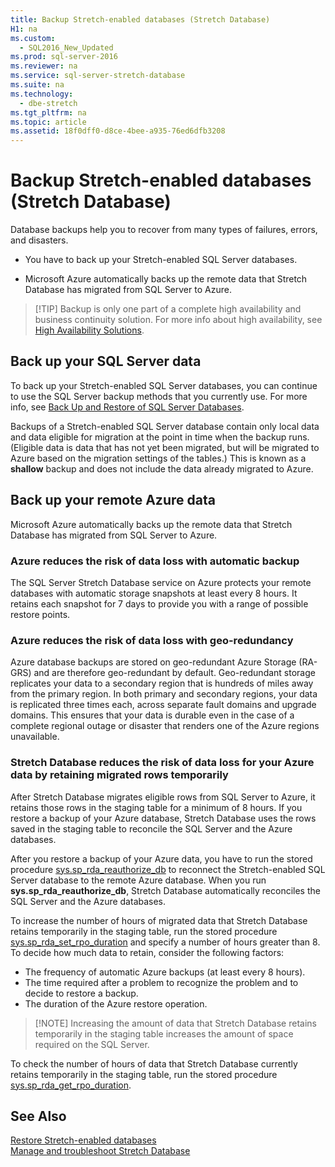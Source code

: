 ```yaml
---
title: Backup Stretch-enabled databases (Stretch Database)
H1: na
ms.custom: 
  - SQL2016_New_Updated
ms.prod: sql-server-2016
ms.reviewer: na
ms.service: sql-server-stretch-database
ms.suite: na
ms.technology: 
  - dbe-stretch
ms.tgt_pltfrm: na
ms.topic: article
ms.assetid: 18f0dff0-d8ce-4bee-a935-76ed6dfb3208
---
```

# Backup Stretch-enabled databases (Stretch Database)
 Database backups help you to recover from many types of failures, errors, and disasters.  
  
 -   You have to back up your Stretch-enabled SQL Server databases.  
      
 -   Microsoft Azure automatically backs up the remote data that Stretch Database has migrated from SQL Server to Azure.  

> [!TIP] Backup is only one part of a complete high availability and business continuity solution. For more info about high availability, see [High Availability Solutions](../../Topics/TopicNameNotContainA/High-Availability-Solutions--SQL-Server-.md).
   
## Back up your SQL Server data  
  
To back up your Stretch-enabled SQL Server databases, you can continue to use the SQL Server backup methods that you currently use. For more info, see [Back Up and Restore of SQL Server Databases](../../Topics/TopicNameNotContainA/Back-Up-and-Restore-of-SQL-Server-Databases.md).
  
 Backups of a Stretch-enabled SQL Server database contain only local data and data eligible for migration at the point in time when the backup runs. (Eligible data is data that has not yet been migrated, but will be migrated to Azure based on the migration settings of the tables.) This is known as a **shallow** backup and does not include the data already migrated to Azure.  
  
## Back up your remote Azure data   
  
Microsoft Azure automatically backs up the remote data that Stretch Database has migrated from SQL Server to Azure.    
### Azure reduces the risk of data loss with automatic backup  
The SQL Server Stretch Database service on Azure protects your remote databases with automatic storage snapshots at least every 8 hours. It retains each snapshot for 7 days to provide you with a range of possible restore points.  
  
### Azure reduces the risk of data loss with geo-redundancy  
Azure database backups are stored on geo-redundant Azure Storage (RA-GRS) and are therefore geo-redundant by default. Geo-redundant storage replicates your data to a secondary region that is hundreds of miles away from the primary region. In both primary and secondary regions, your data is replicated three times each, across separate fault domains and upgrade domains. This ensures that your data is durable even in the case of a complete regional outage or disaster that renders one of the Azure regions unavailable.

### <a name="stretchRPO"></a>Stretch Database reduces the risk of data loss for your Azure data by retaining migrated rows temporarily
After Stretch Database migrates eligible rows from SQL Server to Azure, it retains those rows in the staging table for a minimum of 8 hours. If you restore a backup of your Azure database, Stretch Database uses the rows saved in the staging table to reconcile the SQL Server and the Azure databases.

After you restore a backup of your Azure data, you have to run the stored procedure [sys.sp_rda_reauthorize_db](sys.sp_rda_reauthorize_db%20\(Transact-SQL\).md) to reconnect the Stretch-enabled SQL Server database to the remote Azure database. When you run **sys.sp_rda_reauthorize_db**, Stretch Database automatically reconciles the SQL Server and the Azure databases.

To increase the number of hours of migrated data that Stretch Database retains temporarily in the staging table, run the stored procedure [sys.sp_rda_set_rpo_duration](sys.sp_rda_set_rpo_duration%20\(Transact-SQL\).md) and specify a number of hours greater than 8. To decide how much data to retain, consider the following factors:
-   The frequency of automatic Azure backups (at least every 8 hours).
-   The time required after a problem to recognize the problem and to decide to restore a backup.
-   The duration of the Azure restore operation.

> [!NOTE] Increasing the amount of data that Stretch Database retains temporarily in the staging table increases the amount of space required on the SQL Server.

To check the number of hours of data that Stretch Database currently retains temporarily in the staging table, run the stored procedure [sys.sp_rda_get_rpo_duration](sys.sp_rda_get_rpo_duration%20\(Transact-SQL\).md).

## See Also  
[Restore Stretch-enabled databases](../../Topics/TopicNameNotContainA/Restore-Stretch-enabled-databases--Stretch-Database-.md)  
 [Manage and troubleshoot Stretch Database](../../Topics/TopicNameNotContainA/Manage-and-troubleshoot-Stretch-Database.md)   
   
  
  